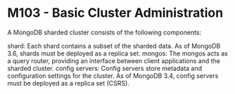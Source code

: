 # M103 - Basic Cluster Administration

A MongoDB sharded cluster consists of the following components:

shard: Each shard contains a subset of the sharded data. As of MongoDB 3.6, shards must be deployed as a replica set.
mongos: The mongos acts as a query router, providing an interface between client applications and the sharded cluster.
config servers: Config servers store metadata and configuration settings for the cluster. As of MongoDB 3.4, config servers must be deployed as a replica set (CSRS).
